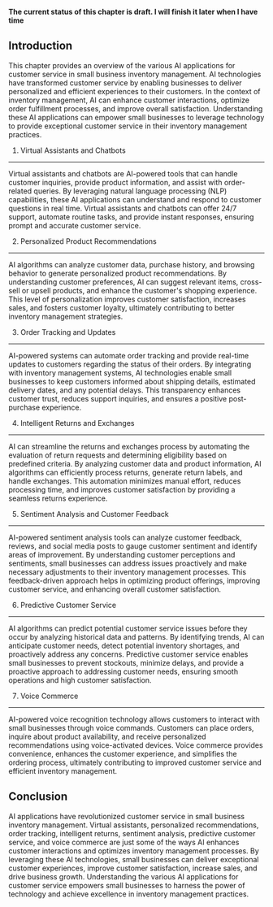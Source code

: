 **The current status of this chapter is draft. I will finish it later when I have time**

Introduction
------------

This chapter provides an overview of the various AI applications for customer service in small business inventory management. AI technologies have transformed customer service by enabling businesses to deliver personalized and efficient experiences to their customers. In the context of inventory management, AI can enhance customer interactions, optimize order fulfillment processes, and improve overall satisfaction. Understanding these AI applications can empower small businesses to leverage technology to provide exceptional customer service in their inventory management practices.

1. Virtual Assistants and Chatbots
----------------------------------

Virtual assistants and chatbots are AI-powered tools that can handle customer inquiries, provide product information, and assist with order-related queries. By leveraging natural language processing (NLP) capabilities, these AI applications can understand and respond to customer questions in real time. Virtual assistants and chatbots can offer 24/7 support, automate routine tasks, and provide instant responses, ensuring prompt and accurate customer service.

2. Personalized Product Recommendations
---------------------------------------

AI algorithms can analyze customer data, purchase history, and browsing behavior to generate personalized product recommendations. By understanding customer preferences, AI can suggest relevant items, cross-sell or upsell products, and enhance the customer's shopping experience. This level of personalization improves customer satisfaction, increases sales, and fosters customer loyalty, ultimately contributing to better inventory management strategies.

3. Order Tracking and Updates
-----------------------------

AI-powered systems can automate order tracking and provide real-time updates to customers regarding the status of their orders. By integrating with inventory management systems, AI technologies enable small businesses to keep customers informed about shipping details, estimated delivery dates, and any potential delays. This transparency enhances customer trust, reduces support inquiries, and ensures a positive post-purchase experience.

4. Intelligent Returns and Exchanges
------------------------------------

AI can streamline the returns and exchanges process by automating the evaluation of return requests and determining eligibility based on predefined criteria. By analyzing customer data and product information, AI algorithms can efficiently process returns, generate return labels, and handle exchanges. This automation minimizes manual effort, reduces processing time, and improves customer satisfaction by providing a seamless returns experience.

5. Sentiment Analysis and Customer Feedback
-------------------------------------------

AI-powered sentiment analysis tools can analyze customer feedback, reviews, and social media posts to gauge customer sentiment and identify areas of improvement. By understanding customer perceptions and sentiments, small businesses can address issues proactively and make necessary adjustments to their inventory management processes. This feedback-driven approach helps in optimizing product offerings, improving customer service, and enhancing overall customer satisfaction.

6. Predictive Customer Service
------------------------------

AI algorithms can predict potential customer service issues before they occur by analyzing historical data and patterns. By identifying trends, AI can anticipate customer needs, detect potential inventory shortages, and proactively address any concerns. Predictive customer service enables small businesses to prevent stockouts, minimize delays, and provide a proactive approach to addressing customer needs, ensuring smooth operations and high customer satisfaction.

7. Voice Commerce
-----------------

AI-powered voice recognition technology allows customers to interact with small businesses through voice commands. Customers can place orders, inquire about product availability, and receive personalized recommendations using voice-activated devices. Voice commerce provides convenience, enhances the customer experience, and simplifies the ordering process, ultimately contributing to improved customer service and efficient inventory management.

Conclusion
----------

AI applications have revolutionized customer service in small business inventory management. Virtual assistants, personalized recommendations, order tracking, intelligent returns, sentiment analysis, predictive customer service, and voice commerce are just some of the ways AI enhances customer interactions and optimizes inventory management processes. By leveraging these AI technologies, small businesses can deliver exceptional customer experiences, improve customer satisfaction, increase sales, and drive business growth. Understanding the various AI applications for customer service empowers small businesses to harness the power of technology and achieve excellence in inventory management practices.
